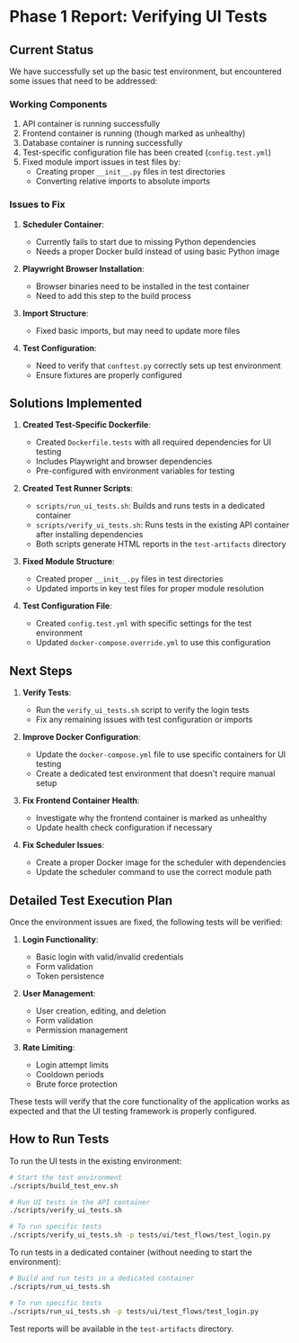 # Phase 1 Report: Verifying UI Tests

## Current Status

We have successfully set up the basic test environment, but encountered some issues that need to be addressed:

### Working Components
1. API container is running successfully
2. Frontend container is running (though marked as unhealthy)
3. Database container is running successfully
4. Test-specific configuration file has been created (`config.test.yml`)
5. Fixed module import issues in test files by:
   - Creating proper `__init__.py` files in test directories
   - Converting relative imports to absolute imports

### Issues to Fix

1. **Scheduler Container**: 
   - Currently fails to start due to missing Python dependencies
   - Needs a proper Docker build instead of using basic Python image

2. **Playwright Browser Installation**:
   - Browser binaries need to be installed in the test container
   - Need to add this step to the build process

3. **Import Structure**: 
   - Fixed basic imports, but may need to update more files

4. **Test Configuration**:
   - Need to verify that `conftest.py` correctly sets up test environment
   - Ensure fixtures are properly configured

## Solutions Implemented

1. **Created Test-Specific Dockerfile**:
   - Created `Dockerfile.tests` with all required dependencies for UI testing
   - Includes Playwright and browser dependencies
   - Pre-configured with environment variables for testing

2. **Created Test Runner Scripts**:
   - `scripts/run_ui_tests.sh`: Builds and runs tests in a dedicated container
   - `scripts/verify_ui_tests.sh`: Runs tests in the existing API container after installing dependencies
   - Both scripts generate HTML reports in the `test-artifacts` directory

3. **Fixed Module Structure**:
   - Created proper `__init__.py` files in test directories
   - Updated imports in key test files for proper module resolution

4. **Test Configuration File**:
   - Created `config.test.yml` with specific settings for the test environment
   - Updated `docker-compose.override.yml` to use this configuration

## Next Steps

1. **Verify Tests**:
   - Run the `verify_ui_tests.sh` script to verify the login tests
   - Fix any remaining issues with test configuration or imports

2. **Improve Docker Configuration**:
   - Update the `docker-compose.yml` file to use specific containers for UI testing
   - Create a dedicated test environment that doesn't require manual setup

3. **Fix Frontend Container Health**:
   - Investigate why the frontend container is marked as unhealthy
   - Update health check configuration if necessary

4. **Fix Scheduler Issues**:
   - Create a proper Docker image for the scheduler with dependencies
   - Update the scheduler command to use the correct module path

## Detailed Test Execution Plan

Once the environment issues are fixed, the following tests will be verified:

1. **Login Functionality**:
   - Basic login with valid/invalid credentials
   - Form validation
   - Token persistence

2. **User Management**:
   - User creation, editing, and deletion
   - Form validation
   - Permission management

3. **Rate Limiting**:
   - Login attempt limits
   - Cooldown periods
   - Brute force protection

These tests will verify that the core functionality of the application works as expected and that the UI testing framework is properly configured.

## How to Run Tests

To run the UI tests in the existing environment:

```bash
# Start the test environment
./scripts/build_test_env.sh

# Run UI tests in the API container
./scripts/verify_ui_tests.sh

# To run specific tests
./scripts/verify_ui_tests.sh -p tests/ui/test_flows/test_login.py
```

To run tests in a dedicated container (without needing to start the environment):

```bash
# Build and run tests in a dedicated container
./scripts/run_ui_tests.sh

# To run specific tests
./scripts/run_ui_tests.sh -p tests/ui/test_flows/test_login.py
```

Test reports will be available in the `test-artifacts` directory. 